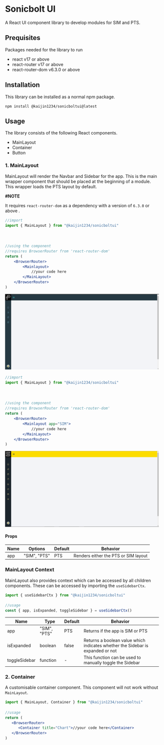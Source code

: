 # **Sonicbolt UI**

A React UI component library to develop modules for SIM and PTS.

## **Prequisites**

Packages needed for the library to run

-  react v17 or above
-  react-router v17 or above
-  react-router-dom v6.3.0 or above

## **Installation**

This library can be installed as a normal npm package.

    npm install @kaijin1234/sonicboltui@latest

## **Usage**

The library consists of the following React components.

-  MainLayout
-  Container
-  Button

### **1. MainLayout**

MainLayout will render the Navbar and Sidebar for the app. This is the main wrapper component that should be placed at the beginning of a module. This wrapper loads the PTS layout by default.

**#NOTE**

It requires `react-router-dom` as a dependency with a version of `6.3.0` or above .

```jsx
//import
import { MainLayout } from "@kaijin1234/sonicboltui"



//using the component
//requires BrowserRouter from 'react-router-dom'
return (
    <BrowserRouter>
        <Mainlayout>
            //your code here
        </MainLayout>
    </BrowserRouter>
)
```

![PTS layout](./docs/pics/pts.png)

```jsx
//import
import { MainLayout } from "@kaijin1234/sonicboltui"



//using the component
//requires BrowserRouter from 'react-router-dom'
return (
    <BrowserRouter>
        <Mainlayout app="SIM">
            //your code here
        </MainLayout>
    </BrowserRouter>
)
```

![PTS layout](./docs/pics/sim.png)

#### **Props**

| Name | Options      | Default | Behavior                             |
| ---- | ------------ | ------- | ------------------------------------ |
| app  | "SIM", "PTS" | PTS     | Renders either the PTS or SIM layout |

### **MainLayout Context**

MainLayout also provides context which can be accessed by all children components. These can be accessed by importing the `useSidebarCtx`.

```jsx
import { useSidebarCtx } from "@kaijin1234/sonicboltui"

//usage
const { app, isExpanded, toggleSidebar } = useSidebarCtx()
```

| Name          | Type         | Default | Behavior                                                                       |
| ------------- | ------------ | ------- | ------------------------------------------------------------------------------ |
| app           | "SIM", "PTS" | PTS     | Returns if the app is SIM or PTS                                               |
| isExpanded    | boolean      | false   | Returns a boolean value which indicates whether the Sidebar is expanded or not |
| toggleSidebar | function     | -       | This function can be used to manually toggle the Sidebar                       |

### **2. Container**

A customisable container component. This component will not work without `MainLayout`.

```jsx
import { MainLayout, Container } from "@kaijin1234/sonicboltui"

//usage
return (
   <BrowserRouter>
      <Container title="Chart">//your code here</Container>
   </BrowserRouter>
)
```

